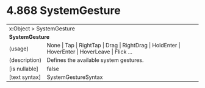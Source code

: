 <html dir="LTR" xmlns:mshelp="http://msdn.microsoft.com/mshelp" xmlns:ddue="http://ddue.schemas.microsoft.com/authoring/2003/5" xmlns:xlink="http://www.w3.org/1999/xlink" xmlns:tool="http://www.microsoft.com/tooltip">

<body>
 <input type="hidden" id="userDataCache" class="userDataStyle">
 <input type="hidden" id="hiddenScrollOffset">
 <img id="dropDownImage" style="display:none; height:0; width:0;" src="../local/drpdown.gif">
 <img id="dropDownHoverImage" style="display:none; height:0; width:0;" src="../local/drpdown_orange.gif">
 <img id="collapseImage" style="display:none; height:0; width:0;" src="../local/collapse.gif">
 <img id="expandImage" style="display:none; height:0; width:0;" src="../local/exp.gif">
 <img id="collapseAllImage" style="display:none; height:0; width:0;" src="../local/collall.gif">
 <img id="expandAllImage" style="display:none; height:0; width:0;" src="../local/expall.gif">
 <img id="copyImage" style="display:none; height:0; width:0;" src="../local/copycode.gif">
 <img id="copyHoverImage" style="display:none; height:0; width:0;" src="../local/copycodeHighlight.gif">
 <div id="header"><h1 class="heading">4.868 SystemGesture</h1></div>

 <div id="mainSection">
 <div id="mainBody">
 <div id="allHistory" class="saveHistory" onsave="saveAll()" onload="loadAll()"></div>
 <p xmlns:wsd="http://wsdev.schemas.microsoft.com/authoring/2008/2" xmlns:msxsl="urn:schemas-microsoft-com:xslt" xmlns:script="urn:script" xmlns:build="urn:build">
 </p>
 <div id="sectionSection0" class="section" name="collapseableSection">
 <content xmlns="http://ddue.schemas.microsoft.com/authoring/2003/5" xmlns:wsd="http://wsdev.schemas.microsoft.com/authoring/2008/2" xmlns:msxsl="urn:schemas-microsoft-com:xslt" xmlns:script="urn:script" xmlns:build="urn:build">
 </content>
 </div>
 <div id="sectionSection1" class="section" name="collapseableSection">
 <content xmlns="http://ddue.schemas.microsoft.com/authoring/2003/5" xmlns:wsd="http://wsdev.schemas.microsoft.com/authoring/2008/2" xmlns:msxsl="urn:schemas-microsoft-com:xslt" xmlns:script="urn:script" xmlns:build="urn:build">
 <table class="ProtocolAuthoredTable" xmlns="">
 <tr><td colspan="2">
<mshelp:link keywords="86913f34-aa06-4c94-9f09-83936a822fd8" tabindex="0">x:Object</mshelp:link> &gt; <mshelp:link keywords="bd73ffcc-bf4d-4c82-9ca8-ddfeacebd768" tabindex="0">SystemGesture</mshelp:link> </td>
 </tr>
 <tr><td colspan="2">
 <b>
SystemGesture </b>
 </td>
 </tr>
 <tr><td><div class="indent0">(usage)</div></td>
 <td><mshelp:link keywords="c12443aa-f7a3-405f-b0a3-bff381b5eb5e" tabindex="0">None</mshelp:link> | <mshelp:link keywords="c12443aa-f7a3-405f-b0a3-bff381b5eb5e" tabindex="0">Tap</mshelp:link> | <mshelp:link keywords="c12443aa-f7a3-405f-b0a3-bff381b5eb5e" tabindex="0">RightTap</mshelp:link> | <mshelp:link keywords="c12443aa-f7a3-405f-b0a3-bff381b5eb5e" tabindex="0">Drag</mshelp:link> | <mshelp:link keywords="c12443aa-f7a3-405f-b0a3-bff381b5eb5e" tabindex="0">RightDrag</mshelp:link> | <mshelp:link keywords="c12443aa-f7a3-405f-b0a3-bff381b5eb5e" tabindex="0">HoldEnter</mshelp:link> | <mshelp:link keywords="c12443aa-f7a3-405f-b0a3-bff381b5eb5e" tabindex="0">HoverEnter</mshelp:link> | <mshelp:link keywords="c12443aa-f7a3-405f-b0a3-bff381b5eb5e" tabindex="0">HoverLeave</mshelp:link> | <mshelp:link keywords="c12443aa-f7a3-405f-b0a3-bff381b5eb5e" tabindex="0">Flick</mshelp:link> ... </td>
 </tr>
 <tr><td><div class="indent0">(description)</div></td>
 <td>Defines the available system gestures. </td>
 </tr>
 <tr><td><div class="indent0">[is nullable]</div></td>
 <td>false </td>
 </tr>
 <tr><td><div class="indent0">[text syntax]</div></td>
 <td><mshelp:link keywords="c12443aa-f7a3-405f-b0a3-bff381b5eb5e" tabindex="0">SystemGestureSyntax</mshelp:link> </td>
 </tr>
</table>
 </content>
 </div>
 <!--[if gte IE 5]>
 <tool:tip element="languageFilterToolTip" avoidmouse="false"/>
 <![endif]-->
 </div>
 <a name="feedback"></a><span></span>
 </div>
</body></html>
